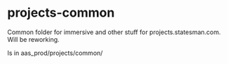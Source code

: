 projects-common
===============

Common folder for immersive and other stuff for projects.statesman.com. Will be reworking.

Is in aas_prod/projects/common/
